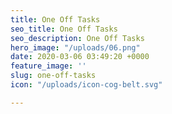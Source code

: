 ```yaml
---
title: One Off Tasks
seo_title: One Off Tasks
seo_description: One Off Tasks
hero_image: "/uploads/06.png"
date: 2020-03-06 03:49:20 +0000
feature_image: ''
slug: one-off-tasks
icon: "/uploads/icon-cog-belt.svg"

---
```

